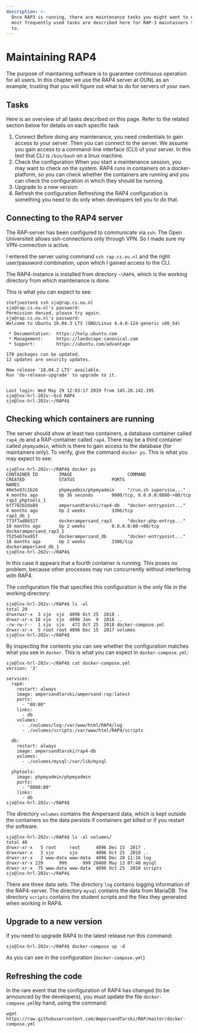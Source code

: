```yaml
---
description: >-
  Once RAP3 is running, there are maintenance tasks you might want to do. The
  most frequently used tasks are described here for RAP-3 maintainers to refer
  to.
---
```


# Maintaining RAP4

The purpose of maintaining software is to guarantee continuous operation for all users. In this chapter we use the RAP4 server at OUNL as an example, trusting that you will figure out what to do for servers of your own.

## Tasks

Here is an overview of all tasks described on this page. Refer to the related section below for details on each specific task

1. Connect Before doing any maintenance, you need credentials to gain access to your server. Then you can connect to the server. We assume you gain access to a command-line interface \(CLI\) of your server. In this text that CLI is `/bin/bash` on a linux machine.
2. Check the configuration When you start a maintenance session, you may want to check on the system. RAP4 runs in containers on a docker-platform, so you can check whether the containers are running and you can check the configuration in which they should be running.
3. Upgrade to a new version
4. Refresh the configuration Refreshing the RAP4 configuration is something you need to do only when developers tell you to do that. 

## Connecting to the RAP4 server

The RAP-server has been configured to communicate via `ssh`. The Open Universiteit allows ssh-connections only through VPN. So I made sure my VPN-connection is active.

I entered the server using command `ssh rap.cs.ou.nl` and the right user/password combination, upon which I gained access to the CLI.

The RAP4-instance is installed from directory `~\RAP4`, which is the working directory from which maintenance is done.

This is what you can expect to see:

```text
stefjoosten$ ssh sjo@rap.cs.ou.nl
sjo@rap.cs.ou.nl's password: 
Permission denied, please try again.
sjo@rap.cs.ou.nl's password: 
Welcome to Ubuntu 16.04.3 LTS (GNU/Linux 4.4.0-124-generic x86_64)

 * Documentation:  https://help.ubuntu.com
 * Management:     https://landscape.canonical.com
 * Support:        https://ubuntu.com/advantage

170 packages can be updated.
12 updates are security updates.

New release '18.04.2 LTS' available.
Run 'do-release-upgrade' to upgrade to it.


Last login: Wed May 29 12:03:17 2019 from 145.20.142.195
sjo@lnx-hrl-202v:~$cd RAP4
sjo@lnx-hrl-202v:~/RAP4$
```

## Checking which containers are running

The server should show at least two containers, a database container called `rap4_db` and a RAP-container called `rap4`. There may be a third container called `phpmyadmin`, which is there to gain access to the database \(for maintainers only\). To verify, give the command `docker ps`. This is what you may expect to see:

```text
sjo@lnx-hrl-202v:~/RAP4$ docker ps
CONTAINER ID        IMAGE                     COMMAND                  CREATED             STATUS              PORTS                            NAMES
40e5e97c1b26        phpmyadmin/phpmyadmin     "/run.sh superviso..."   4 months ago        Up 36 seconds       9000/tcp, 0.0.0.0:8080->80/tcp   rap3_phptools_1
bff782b2da89        ampersandtarski/rap4-db   "docker-entrypoint..."   4 months ago        Up 2 weeks          3306/tcp                         rap3_db_1
773f7ad86527        dockerampersand_rap3      "docker-php-entryp..."   18 months ago       Up 2 weeks          0.0.0.0:80->80/tcp               dockerampersand_rap3_1
7525eb7ea95f        dockerampersand_db        "docker-entrypoint..."   18 months ago       Up 2 weeks          3306/tcp                         dockerampersand_db_1
sjo@lnx-hrl-202v:~/RAP4$ 
```

In this case it appears that a fourth container is running. This poses no problem, because other processes may run concurrently without interfering with RAP4.

The configuration file that specifies this configuration is the only file in the working directory:

```text
sjo@lnx-hrl-202v:~/RAP4$ ls -al
total 20
drwxrwxr-x  3 sjo  sjo  4096 Oct 25  2018 .
drwxr-xr-x 18 sjo  sjo  4096 Jan  9  2018 ..
-rw-rw-r--  1 sjo  sjo   472 Oct 25  2018 docker-compose.yml
drwxr-xr-x  5 root root 4096 Dec 15  2017 volumes
sjo@lnx-hrl-202v:~/RAP4$ 
```

By inspecting the contents you can see whether the configuration matches what you see in `docker`. This is what you can expect in `docker-compose.yml`:

```text
sjo@lnx-hrl-202v:~/RAP4$ cat docker-compose.yml
version: '3'

services:
  rap4:
    restart: always
    image: ampersandtarski/ampersand-rap:latest
    ports:
      - "80:80"
    links:
      - db
    volumes:
      - ./volumes/log:/var/www/html/RAP4/log
      - ./volumes/scripts:/var/www/html/RAP4/scripts
 
  db:
    restart: always
    image: ampersandtarski/rap4-db
    volumes:
      - ./volumes/mysql:/var/lib/mysql

  phptools:
    image: phpmyadmin/phpmyadmin
    ports:
      - "8080:80"
    links:
      - db
sjo@lnx-hrl-202v:~/RAP4$
```

The directory `volumes` contains the Ampersand data, which is kept outside the containers so the data persists if containers get killed or if you restart the software.

```text
sjo@lnx-hrl-202v:~/RAP4$ ls -al volumes/
total 40
drwxr-xr-x   5 root     root      4096 Dec 15  2017 .
drwxrwxr-x   3 sjo      sjo       4096 Oct 25  2018 ..
drwxr-xr-x   2 www-data www-data  4096 Dec 28 11:16 log
drwxr-xr-x 229      999      999 20480 May 13 07:48 mysql
drwxr-xr-x  75 www-data www-data  4096 Oct 25  2018 scripts
sjo@lnx-hrl-202v:~/RAP4$
```

There are three data sets. The directory `log` contains logging information of the RAP4-server. The directory `mysql` contains the data from MariaDB. The directory `scripts` contains the student scripts and the files they generated when working in RAP4.

## Upgrade to a new version 

If you need to upgrade RAP4 to the latest release run this command:

```text
sjo@lnx-hrl-202v:~/RAP4$ docker-compose up -d
```

As you can see in the configuration \(`docker-compose.yml`\) 

## Refreshing the code

In the rare event that the configuration of RAP4 has changed \(to be announced by the developers\), you must update the file `docker-compose.yml`by hand, using the command:

```text
wget https://raw.githubusercontent.com/AmpersandTarski/RAP/master/docker-compose.yml
```





